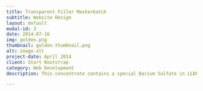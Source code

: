```yaml
---
title: Transparent Filler Masterbatch
subtitle: Website Design
layout: default
modal-id: 3
date: 2014-07-16
img: golden.png
thumbnail: golden-thumbnail.png
alt: image-alt
project-date: April 2014
client: Start Bootstrap
category: Web Development
description: This concentrate contains a special Barium Sulfate in LLDPE carrier and was specially designed for high demands of plastic film process. It offers a unique balance of cost saving and good performance and can be added into HDPE OR LDPE films. Adding rate depends on each bag's request, some up to 50% for HDPE films. For LDPE  film, 5-10%. Compared with CaCO3 filler, films made with BaSO4 filler are much more transparent and stronger. 

---
```

